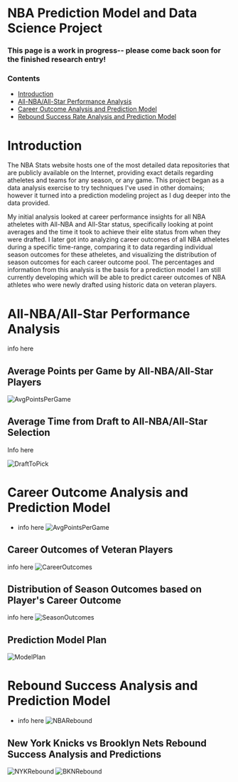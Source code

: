# NBA Prediction Model and Data Science Project

### This page is a work in progress-- please come back soon for the finished research entry!

### Contents
- [Introduction](#Introduction)
- [All-NBA/All-Star Performance Analysis](#all-NBA/all-star-performance-analysis)
- [Career Outcome Analysis and Prediction Model](#career-outcome-analysis-and-prediction-model)
- [Rebound Success Rate Analysis and Prediction Model](#rebound-success-analysis-and-prediction-model)

# Introduction
The NBA Stats website hosts one of the most detailed data repositories that are publicly available on the Internet, providing exact details regarding atheletes and teams for any season, or any game. This project began as a data analysis exercise to try techniques I've used in other domains; however it turned into a prediction modeling project as I dug deeper into the data provided. 

My initial analysis looked at career performance insights for all NBA atheletes with All-NBA and All-Star status, specifically looking at point averages and the time it took to achieve their elite status from when they were drafted. I later got into analyzing career outcomes of all NBA atheletes during a specific time-range, comparing it to data regarding individual season outcomes for these atheletes, and visualizing the distribution of season outcomes for each career outcome pool. The percentages and information from this analysis is the basis for a prediction model I am still currently developing which will be able to predict career outcomes of NBA athletes who were newly drafted using historic data on veteran players.

# All-NBA/All-Star Performance Analysis
info here

## Average Points per Game by All-NBA/All-Star Players
![AvgPointsPerGame](https://github.com/r-kish/NBA-Prediction-Model/blob/main/images/AvgPoints.png)

## Average Time from Draft to All-NBA/All-Star Selection
Info here

![DraftToPick](https://github.com/r-kish/NBA-Prediction-Model/blob/main/images/YearsToDraft.png)


# Career Outcome Analysis and Prediction Model
- info here
![AvgPointsPerGame](...)

## Career Outcomes of Veteran Players
info here
![CareerOutcomes](https://github.com/r-kish/NBA-Prediction-Model/blob/main/images/CareerOutcome.png)

## Distribution of Season Outcomes based on Player's Career Outcome
info here
![SeasonOutcomes](https://github.com/r-kish/NBA-Prediction-Model/blob/main/images/SeasonOutcome.png)

## Prediction Model Plan
![ModelPlan](https://github.com/r-kish/NBA-Prediction-Model/blob/main/images/PredictiveModel.png)

# Rebound Success Analysis and Prediction Model
- info here
![NBARebound](https://github.com/r-kish/NBA-Prediction-Model/blob/main/images/NBARebound.png)

## New York Knicks vs Brooklyn Nets Rebound Success Analysis and Predictions
![NYKRebound](https://github.com/r-kish/NBA-Prediction-Model/blob/main/images/NYKRebound.png)
![BKNRebound](https://github.com/r-kish/NBA-Prediction-Model/blob/main/images/BKNRebound.png)

